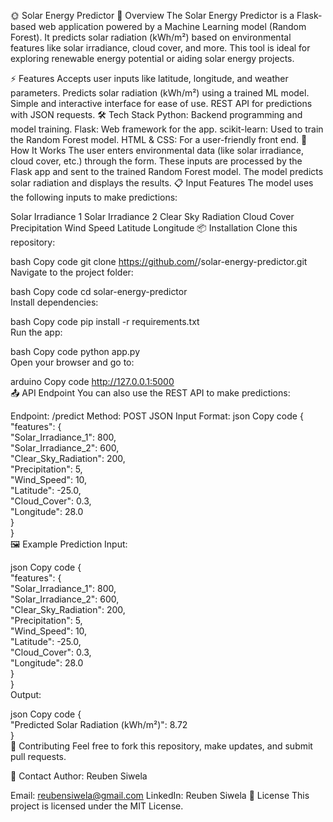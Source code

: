 🌞 Solar Energy Predictor
📖 Overview
The Solar Energy Predictor is a Flask-based web application powered by a Machine Learning model (Random Forest). It predicts solar radiation (kWh/m²) based on environmental features like solar irradiance, cloud cover, and more. This tool is ideal for exploring renewable energy potential or aiding solar energy projects.

⚡ Features
Accepts user inputs like latitude, longitude, and weather parameters.
Predicts solar radiation (kWh/m²) using a trained ML model.
Simple and interactive interface for ease of use.
REST API for predictions with JSON requests.
🛠️ Tech Stack
Python: Backend programming and model training.
Flask: Web framework for the app.
scikit-learn: Used to train the Random Forest model.
HTML & CSS: For a user-friendly front end.
🚀 How It Works
The user enters environmental data (like solar irradiance, cloud cover, etc.) through the form.
These inputs are processed by the Flask app and sent to the trained Random Forest model.
The model predicts solar radiation and displays the results.
📋 Input Features
The model uses the following inputs to make predictions:

Solar Irradiance 1
Solar Irradiance 2
Clear Sky Radiation
Cloud Cover
Precipitation
Wind Speed
Latitude
Longitude
📦 Installation
Clone this repository:

bash
Copy code
git clone https://github.com/<your-username>/solar-energy-predictor.git  
Navigate to the project folder:

bash
Copy code
cd solar-energy-predictor  
Install dependencies:

bash
Copy code
pip install -r requirements.txt  
Run the app:

bash
Copy code
python app.py  
Open your browser and go to:

arduino
Copy code
http://127.0.0.1:5000  
📤 API Endpoint
You can also use the REST API to make predictions:

Endpoint: /predict
Method: POST
JSON Input Format:
json
Copy code
{  
    "features": {  
        "Solar_Irradiance_1": 800,  
        "Solar_Irradiance_2": 600,  
        "Clear_Sky_Radiation": 200,  
        "Precipitation": 5,  
        "Wind_Speed": 10,  
        "Latitude": -25.0,  
        "Cloud_Cover": 0.3,  
        "Longitude": 28.0  
    }  
}  
🖼️ Example Prediction
Input:

json
Copy code
{  
    "features": {  
        "Solar_Irradiance_1": 800,  
        "Solar_Irradiance_2": 600,  
        "Clear_Sky_Radiation": 200,  
        "Precipitation": 5,  
        "Wind_Speed": 10,  
        "Latitude": -25.0,  
        "Cloud_Cover": 0.3,  
        "Longitude": 28.0  
    }  
}  
Output:

json
Copy code
{  
    "Predicted Solar Radiation (kWh/m²)": 8.72  
}  
🤝 Contributing
Feel free to fork this repository, make updates, and submit pull requests.

📧 Contact
Author: Reuben Siwela

Email: reubensiwela@gmail.com
LinkedIn: Reuben Siwela
📜 License
This project is licensed under the MIT License.
